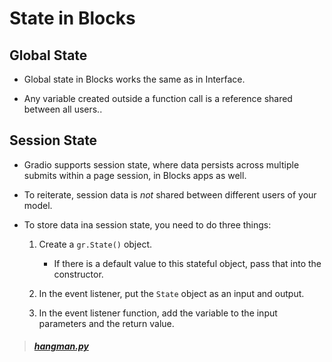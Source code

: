 # State in Blocks

## Global State

- Global state in Blocks works the same as in Interface.

- Any variable created outside a function call is a reference shared between all users..

## Session State

- Gradio supports session state, where data persists across multiple submits within a page session, in Blocks apps as well.

- To reiterate, session data is *not* shared between different users of your model.

- To store data ina session state, you need to do three things:

    1. Create a `gr.State()` object.

        - If there is a default value to this stateful object, pass that into the constructor.

    2. In the event listener, put the `State` object as an input and output.

    3. In the event listener function, add the variable to the input parameters and the return value.

> ##### [hangman.py](hangman.py)
